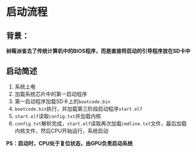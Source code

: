 # 启动流程

## 背景：

**树莓派省去了传统计算机中的BIOS程序，而是直接将启动的引导程序放在SD卡中**

## 启动简述

1. 系统上电
2. 加载系统芯片中的第一启动程序
3. 第一启动程序加载SD卡上的`bootcode.bin`
4. `bootcode.bin`执行，并加载第三阶段启动程序`start.elf`
5. `start.elf`读取`config.txt`并加载内核
6. `config.txt`解析完成，`start.elf`读取再次加载`cmdline.txt`文件，最后加载内核文件，然后CPU开始运行，系统启动

**PS：启动时，CPU处于复位状态，由GPU负责启动系统**